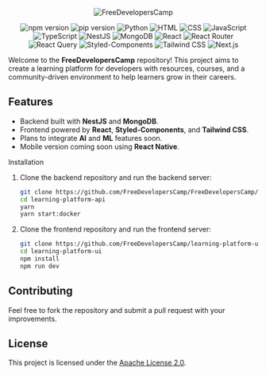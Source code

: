 <div align="center">
  
  ![FreeDevelopersCamp](https://github.com/user-attachments/assets/46912271-59e4-48df-a96c-b66fd7b5348f)
  
  ![npm version](https://img.shields.io/npm/v/npm)
  ![pip version](https://img.shields.io/pypi/v/pip)
  ![Python](https://img.shields.io/badge/Python-3776AB?logo=python&logoColor=white)
  ![HTML](https://img.shields.io/badge/HTML-E34F26?logo=html5&logoColor=white)
  ![CSS](https://img.shields.io/badge/CSS-1572B6?logo=css3&logoColor=white)
  ![JavaScript](https://img.shields.io/badge/JavaScript-F7DF1E?logo=javascript&logoColor=white)
  ![TypeScript](https://img.shields.io/badge/TypeScript-3178C6?logo=typescript&logoColor=white)
  ![NestJS](https://img.shields.io/badge/NestJS-E0234E?logo=nestjs&logoColor=white)
  ![MongoDB](https://img.shields.io/badge/MongoDB-47A248?logo=mongodb&logoColor=white)
  ![React](https://img.shields.io/badge/React-61DAFB?logo=react&logoColor=black)
  ![React Router](https://img.shields.io/badge/React%20Router-CA4245?logo=react-router&logoColor=white)
  ![React Query](https://img.shields.io/badge/React%20Query-FF4154?logo=react-query&logoColor=white)
  ![Styled-Components](https://img.shields.io/badge/Styled--Components-DB7093?logo=styled-components&logoColor=white)
  ![Tailwind CSS](https://img.shields.io/badge/Tailwind%20CSS-38B2AC?logo=tailwindcss&logoColor=white)
  ![Next.js](https://img.shields.io/badge/Next.js-000000?logo=next.js&logoColor=white)

</div>

Welcome to the **FreeDevelopersCamp** repository! This project aims to create a learning platform for developers with resources, courses, and a community-driven environment to help learners grow in their careers.

## Features
- Backend built with **NestJS** and **MongoDB**.
- Frontend powered by **React**, **Styled-Components**, and **Tailwind CSS**.
- Plans to integrate **AI** and **ML** features soon.
- Mobile version coming soon using **React Native**.

Installation
1. Clone the backend repository and run the backend server:
   ```bash
   git clone https://github.com/FreeDevelopersCamp/FreeDevelopersCamp/learning-platform-api.git
   cd learning-platform-api
   yarn
   yarn start:docker
   ```
2. Clone the frontend repository and run the frontend server:
   ```bash
   git clone https://github.com/FreeDevelopersCamp/learning-platform-ui
   cd learning-platform-ui
   npm install
   npm run dev
   ```

## Contributing
Feel free to fork the repository and submit a pull request with your improvements.

## License
This project is licensed under the [Apache License 2.0](LICENSE).

